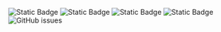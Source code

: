 ![Static Badge](https://img.shields.io/badge/blacklists-60-000000) ![Static Badge](https://img.shields.io/badge/blacklisted-2952126-cc0000) ![Static Badge](https://img.shields.io/badge/whitelisted-2242-00CC00) ![Static Badge](https://img.shields.io/badge/streaming_blacklist-28106-000000) ![GitHub issues](https://img.shields.io/github/issues/fabriziosalmi/blacklists)
